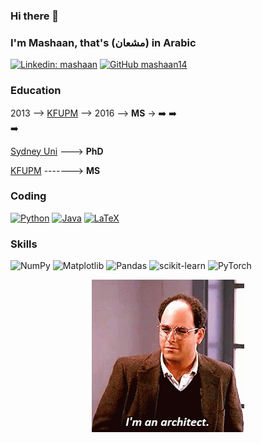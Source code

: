 ### Hi there 👋
### I'm Mashaan, that's (مشعان) in Arabic
[![Linkedin: mashaan](https://img.shields.io/badge/LinkedIn-0077B5?style=for-the-badge&logo=linkedin&logoColor=white)](https://linkedin.com/in/mashaan)
[![GitHub mashaan14](https://img.shields.io/badge/GitHub-100000?style=for-the-badge&logo=github&logoColor=white)](https://github.com/mashaan14)

### Education

2013 --> [KFUPM](http://www.kfupm.edu.sa/) --> 2016 --> **MS** &rarr; :arrow_right:
                                                                    :arrow_right:                                                                    
                                                                          :arrow_right:

[Sydney Uni](https://www.sydney.edu.au/) ---> **PhD**

[KFUPM](http://www.kfupm.edu.sa/) -------> **MS**

### Coding
[![Python](https://img.shields.io/badge/Python-3776AB?style=for-the-badge&logo=python&logoColor=white)]()
[![Java](https://img.shields.io/badge/Java-ED8B00?style=for-the-badge&logo=openjdk&logoColor=white)]()
[![LaTeX](https://img.shields.io/badge/latex-%23008080.svg?style=for-the-badge&logo=latex&logoColor=white)]()

### Skills
![NumPy](https://img.shields.io/badge/numpy-%23013243.svg?style=for-the-badge&logo=numpy&logoColor=white)
![Matplotlib](https://img.shields.io/badge/Matplotlib-%23ffffff.svg?style=for-the-badge&logo=Matplotlib&logoColor=black)
![Pandas](https://img.shields.io/badge/pandas-%23150458.svg?style=for-the-badge&logo=pandas&logoColor=white)
![scikit-learn](https://img.shields.io/badge/scikit--learn-%23F7931E.svg?style=for-the-badge&logo=scikit-learn&logoColor=white)
![PyTorch](https://img.shields.io/badge/PyTorch-%23EE4C2C.svg?style=for-the-badge&logo=PyTorch&logoColor=white)


<p align="center">
  <img src="seinfeld-george.gif" />
</p>
